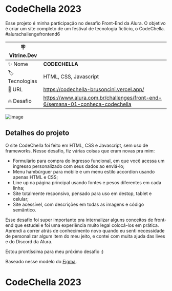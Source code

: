 # CodeChella 2023

Esse projeto é minha participação no desafio Front-End da Alura. O objetivo é criar um site completo de um festival de tecnologia fictício, o CodeChella. 
#alurachallengefrontend6

| :placard: Vitrine.Dev |     |
| -------------  | --- |
| :sparkles: Nome        | **CODECHELLA**
| :label: Tecnologias | HTML, CSS, Javascript
| :rocket: URL         | https://codechella-brusoncini.vercel.app/
| :fire: Desafio     | https://www.alura.com.br/challenges/front-end-6/semana-01-conheca-codechella

![image](https://user-images.githubusercontent.com/120529944/230633176-0a5711d5-4c0a-4557-9114-614065f63c65.png#vitrinedev)

## Detalhes do projeto

O site CodeChella foi feito em HTML, CSS e Javascript, sem uso de frameworks. Nesse desafio, fiz várias coisas que eram novas pra mim:

* Formulário para compra do ingresso funcional, em que você acessa um ingresso personalizado com seus dados ao enviá-lo;
* Menu hambúrguer para mobile e um menu estilo accordion usando apenas HTML e CSS;
* Line up na página principal usando fontes e pesos diferentes em cada linha;
* Site totalmente responsivo, pensado para uso em destop, tablet e celular;
* Site acessível, com descrições em todas as imagens e código semântico.

Esse desafio foi super importante pra internalizar alguns conceitos de front-end que estudei e foi uma experiência muito legal colocá-los em prática. 
Aprendi a correr atrás de conhecimento novo quando eu senti necessidade de personalizar algum item do meu jeito, e contei com muita ajuda das lives e do Discord da Alura.

Estou prontíssima para meu próximo desafio :)

Baseado nesse modelo do [Figma](https://www.figma.com/file/xHLPBeA2ujaXbBjHMK9xh7/CodeChella-%7C-Challenge-I---Front-end-2023?node-id=48%3A205&t=HapL45257x63LOG6-0).
# CodeChella 2023
